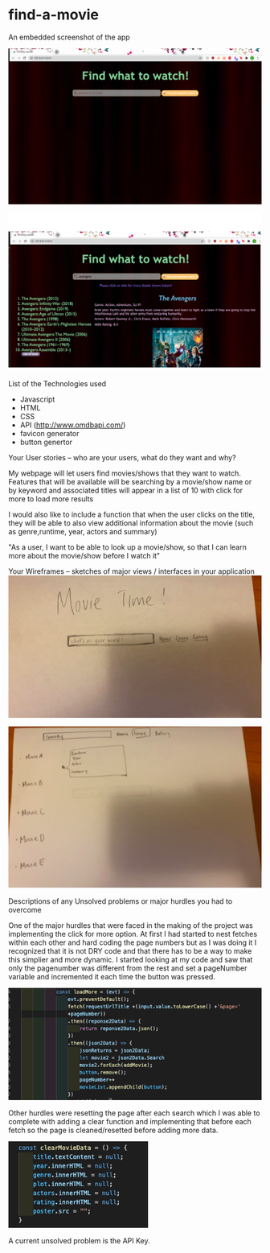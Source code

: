 # find-a-movie
An embedded screenshot of the app

![start page](/images/whattowatchstartpage.png)

![result page](/images/whattowatchresultpage.png)

List of the Technologies used
- Javascript
- HTML
- CSS
- API (http://www.omdbapi.com/)
- favicon generator
- button genertor

Your User stories – who are your users, what do they want and why?

My webpage will let users find movies/shows that they want to watch.
Features that will be available will be searching by a movie/show name or by keyword and associated titles will appear in a list of 10 with click for more to load more results

I would also like to include a function that when the user clicks on the title, they will be able to also view additional information about the movie (such as genre,runtime, year, actors and summary)

"As a user, I want to be able to look up a movie/show, so that I can learn more about the movie/show before I watch it"


Your Wireframes – sketches of major views / interfaces in your application
![wireframe start page](/images/wireframestart.png)

![wireframe start page](/images/wireframeresult.png)


Descriptions of any Unsolved problems or major hurdles you had to overcome

One of the major hurdles that were faced in the making of the project was implementing the click for more option. At first I had started to nest fetches within each other and hard coding the page numbers but as I was doing it I recognized that it is not DRY code and that there has to be a way to  make this simplier and more dynamic. I started looking at my code and saw that only the pagenumber was different from the rest and set a pageNumber variable and incremented it each time the button was pressed. 

![load more](/images/loadmorecode.png)

Other hurdles were resetting the page after each search which I was able to complete with adding a clear function and implementing that before each fetch so the page is cleaned/resetted before adding more data.

![clear function](/images/clearfunction.png)

A current unsolved problem is the API Key. 